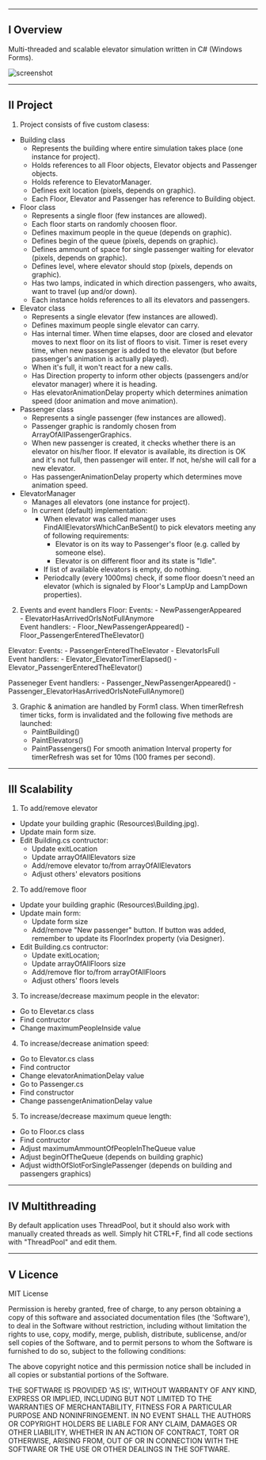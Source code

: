 ----------
I Overview
----------

Multi-threaded and scalable elevator simulation written in C# (Windows Forms).

![screenshot](https://user-images.githubusercontent.com/2201475/54477352-343e9b80-4807-11e9-9ee2-86595d06d702.png)

----------
II Project
----------

1. Project consists of five custom clasess:
- Building class
	- Represents the building where entire simulation takes place (one instance for project).
	- Holds references to all Floor objects, Elevator objects and Passenger objects.
	- Holds reference to ElevatorManager.
	- Defines exit location (pixels, depends on graphic).
	- Each Floor, Elevator and Passenger has reference to Building object.
- Floor class
	- Represents a single floor (few instances are allowed).
	- Each floor starts on randomly choosen floor.
	- Defines maximum people in the queue (depends on graphic).
	- Defines begin of the queue (pixels, depends on graphic).
	- Defines ammount of space for single passenger waiting for elevator (pixels, depends on graphic).
	- Defines level, where elevator should stop (pixels, depends on graphic).	
	- Has two lamps, indicated in which direction passengers, who awaits, want to travel (up and/or down).
	- Each instance holds references to all its elevators and passengers.		
- Elevator class
	- Represents a single elevator (few instances are allowed).
	- Defines maximum people single elevator can carry.
	- Has internal timer. When time elapses, door are closed and elevator moves to next floor on its list of floors to visit. Timer is reset every time, when new passenger is added to the elevator (but before passenger's animation is actually played).
	- When it's full, it won't react for a new calls.
	- Has Direction property to inform other objects (passengers and/or elevator manager) where it is heading.
	- Has elevatorAnimationDelay property which determines animation speed (door animation and move animation).
- Passenger class 
	- Represents a single passenger (few instances are allowed).
	- Passenger graphic is randomly chosen from ArrayOfAllPassengerGraphics.
	- When new passenger is created, it checks whether there is an elevator on his/her floor. If elevator is available, its direction is OK and it's not full, then passenger will enter. If not, he/she will call for a new elevator.
	- Has passengerAnimationDelay property which determines move animation speed.
- ElevatorManager 
	- Manages all elevators (one instance for project).
	- In current (default) implementation:
		- When elevator was called manager uses FindAllElevatorsWhichCanBeSent() to pick elevators meeting any of following requirements:
			- Elevator is on its way to Passenger's floor (e.g. called by someone else).
			- Elevator is on different floor and its state is "Idle".
		- If list of available elevators is empty, do nothing.
		- Periodcally (every 1000ms) check, if some floor doesn't need an elevator (which is signaled by Floor's LampUp and LampDown properties).

2. Events and event handlers
Floor:
	Events:
		- NewPassengerAppeared		
		- ElevatorHasArrivedOrIsNotFullAnymore		
	Event handlers:
		- Floor_NewPassengerAppeared()
		- Floor_PassengerEnteredTheElevator()
		
Elevator:
	Events:
		- PassengerEnteredTheElevator
		- ElevatorIsFull	
	Event handlers:
		- Elevator_ElevatorTimerElapsed()
		- Elevator_PassengerEnteredTheElevator()
		
Passeneger
	Event handlers:
		- Passenger_NewPassengerAppeared() 
		- Passenger_ElevatorHasArrivedOrIsNoteFullAnymore()

3. Graphic & animation are handled by Form1 class. When timerRefresh timer ticks, form is invalidated and the following five methods are launched:
	- PaintBuilding()
	- PaintElevators()
	- PaintPassengers()
For smooth animation Interval property for timerRefresh was set for 10ms (100 frames per second).


---------------
III Scalability
---------------

1. To add/remove elevator
- Update your building graphic (Resources\Building.jpg).
- Update main form size.
- Edit Building.cs contructor:
	- Update exitLocation
	- Update arrayOfAllElevators size
	- Add/remove elevator to/from arrayOfAllElevators
	- Adjust others' elevators positions

2. To add/remove floor
- Update your building graphic (Resources\Building.jpg).
- Update main form:
	- Update form size
	- Add/remove "New passenger" button. If button was added, remember to update its FloorIndex property (via Designer).
- Edit Building.cs contructor:
	- Update exitLocation;
	- Update arrayOfAllFloors size
	- Add/remove flor to/from arrayOfAllFloors
	- Adjust others' floors levels

3. To increase/decrease maximum people in the elevator: 
- Go to Elevetar.cs class
- Find contructor
- Change maximumPeopleInside value

4. To increase/decrease animation speed:
- Go to Elevator.cs class
- Find contructor
- Change elevatorAnimationDelay value
- Go to Passenger.cs
- Find constructor
- Change passengerAnimationDelay value

5. To increase/decrease maximum queue length:
- Go to Floor.cs class
- Find contructor 
- Adjust maximumAmmountOfPeopleInTheQueue value
- Adjust beginOfTheQueue (depends on building graphic)
- Adjust widthOfSlotForSinglePassenger (depends on building and passengers graphics)
	

-----------------
IV Multithreading
-----------------

By default application uses ThreadPool, but it should also work with manually created threads as well. Simply hit CTRL+F, find all code sections with "ThreadPool" and edit them.


----------
V Licence
----------

MIT License

Permission is hereby granted, free of charge, to any person obtaining a copy of this software and associated documentation files (the 'Software'), to deal in the Software without restriction, including without limitation the rights to use, copy, modify, merge, publish, distribute, sublicense, and/or sell copies of the Software, and to permit persons to whom the Software is furnished to do so, subject to the following conditions:

The above copyright notice and this permission notice shall be included in all copies or substantial portions of the Software.

THE SOFTWARE IS PROVIDED 'AS IS', WITHOUT WARRANTY OF ANY KIND, EXPRESS OR IMPLIED, INCLUDING BUT NOT LIMITED TO THE WARRANTIES OF MERCHANTABILITY, FITNESS FOR A PARTICULAR PURPOSE AND NONINFRINGEMENT. IN NO EVENT SHALL THE AUTHORS OR COPYRIGHT HOLDERS BE LIABLE FOR ANY CLAIM, DAMAGES OR OTHER LIABILITY, WHETHER IN AN ACTION OF CONTRACT, TORT OR OTHERWISE, ARISING FROM, OUT OF OR IN CONNECTION WITH THE SOFTWARE OR THE USE OR OTHER DEALINGS IN THE SOFTWARE.






